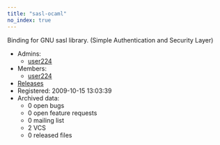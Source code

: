 ```yaml
---
title: "sasl-ocaml"
no_index: true
---
```


Binding for GNU sasl library. (Simple Authentication and Security Layer)


* Admins:
  * [user224](/users/user224)
* Members:
  * [user224](/users/user224)
* [Releases](https://download.ocamlcore.org/sasl-ocaml)
* Registered: 2009-10-15 13:03:39
* Archived data:
  * 0 open bugs
  * 0 open feature requests
  * 0 mailing list
  * 2 VCS
  * 0 released files
